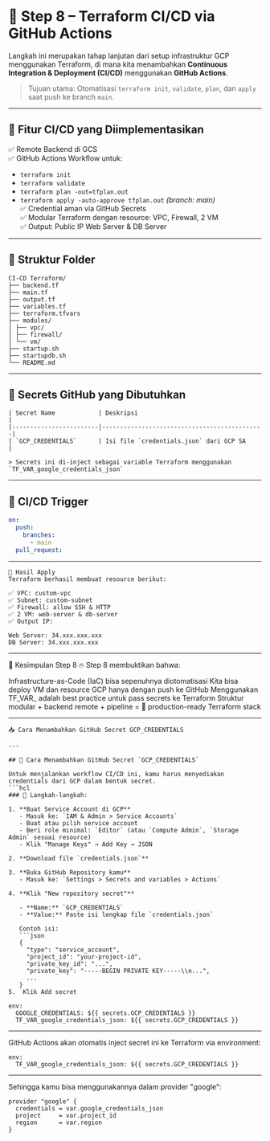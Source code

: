 # 🧱 Step 8 – Terraform CI/CD via GitHub Actions

Langkah ini merupakan tahap lanjutan dari setup infrastruktur GCP menggunakan Terraform, di mana kita menambahkan **Continuous Integration & Deployment (CI/CD)** menggunakan **GitHub Actions**.

> Tujuan utama: Otomatisasi `terraform init`, `validate`, `plan`, dan `apply` saat push ke branch `main`.

---

## 🚀 Fitur CI/CD yang Diimplementasikan

✅ Remote Backend di GCS  
✅ GitHub Actions Workflow untuk:
- `terraform init`
- `terraform validate`
- `terraform plan -out=tfplan.out`
- `terraform apply -auto-approve tfplan.out` *(branch: main)*  
✅ Credential aman via GitHub Secrets  
✅ Modular Terraform dengan resource: VPC, Firewall, 2 VM  
✅ Output: Public IP Web Server & DB Server

---

## 📂 Struktur Folder

```hcl
CI-CD Terraform/
├── backend.tf
├── main.tf
├── output.tf
├── variables.tf
├── terraform.tfvars
├── modules/
│ ├── vpc/
│ ├── firewall/
│ └── vm/
├── startup.sh
├── startupdb.sh
└── README.md
```


---

## 🔐 Secrets GitHub yang Dibutuhkan
```hcl
| Secret Name            | Deskripsi                                   |
|------------------------|---------------------------------------------|
| `GCP_CREDENTIALS`      | Isi file `credentials.json` dari GCP SA     |

> Secrets ini di-inject sebagai variable Terraform menggunakan `TF_VAR_google_credentials_json`
```
---

## 🔧 CI/CD Trigger

```yaml
on:
  push:
    branches:
      - main
  pull_request:
```
---
```hcl
🧪 Hasil Apply
Terraform berhasil membuat resource berikut:

✅ VPC: custom-vpc
✅ Subnet: custom-subnet
✅ Firewall: allow SSH & HTTP
✅ 2 VM: web-server & db-server
✅ Output IP:

Web Server: 34.xxx.xxx.xxx
DB Server: 34.xxx.xxx.xxx
```
---
📌 Kesimpulan Step 8
🔥 Step 8 membuktikan bahwa:

Infrastructure-as-Code (IaC) bisa sepenuhnya diotomatisasi
Kita bisa deploy VM dan resource GCP hanya dengan push ke GitHub
Menggunakan TF_VAR_ adalah best practice untuk pass secrets ke Terraform
Struktur modular + backend remote + pipeline = 🚀 production-ready Terraform stack

---

```hcl
📥 Cara Menambahkan GitHub Secret GCP_CREDENTIALS

---

## 🔐 Cara Menambahkan GitHub Secret `GCP_CREDENTIALS`

Untuk menjalankan workflow CI/CD ini, kamu harus menyediakan credentials dari GCP dalam bentuk secret.
```hcl
### 🔽 Langkah-langkah:

1. **Buat Service Account di GCP**
   - Masuk ke: `IAM & Admin > Service Accounts`
   - Buat atau pilih service account
   - Beri role minimal: `Editor` (atau `Compute Admin`, `Storage Admin` sesuai resource)
   - Klik "Manage Keys" → Add Key → JSON

2. **Download file `credentials.json`**

3. **Buka GitHub Repository kamu**
   - Masuk ke: `Settings > Secrets and variables > Actions`

4. **Klik "New repository secret"**

   - **Name:** `GCP_CREDENTIALS`
   - **Value:** Paste isi lengkap file `credentials.json`

   Contoh isi:
   ```json
   {
     "type": "service_account",
     "project_id": "your-project-id",
     "private_key_id": "...",
     "private_key": "-----BEGIN PRIVATE KEY-----\\n...",
     ...
   }
5.  Klik Add secret
```

```hcl
env:
  GOOGLE_CREDENTIALS: ${{ secrets.GCP_CREDENTIALS }}
  TF_VAR_google_credentials_json: ${{ secrets.GCP_CREDENTIALS }}
```
---
GitHub Actions akan otomatis inject secret ini ke Terraform via environment:

```hcl
env:
  TF_VAR_google_credentials_json: ${{ secrets.GCP_CREDENTIALS }}
```
---
Sehingga kamu bisa menggunakannya dalam provider "google":
```hcl
provider "google" {
  credentials = var.google_credentials_json
  project     = var.project_id
  region      = var.region
}
```